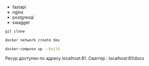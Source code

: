 - fastapi
- nginx
- postgresql
- swagger

```sh
git clone

docker network create dev 

docker-compose up --build

```
Ресур доступен по адресу localhost:81. Сваггер : localhost:81/docs

